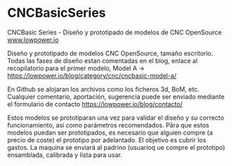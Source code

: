 # CNCBasicSeries
CNCBasic Series - Diseño y prototipado de modelos de CNC OpenSource
www.lowpower.io

Diseño y prototipado de modelos CNC OpenSource, tamaño escritorio.
Todas las fases de diseño estan comentadas en el blog, enlace al recopilatorio para el primer modelo, Model A -> https://lowpower.io/blog/category/cnc/cncbasic-model-a/

En Github se alojaran los archivos como los ficheros 3d, BoM, etc.
Cualquier comentario, aportación, sugerencia puede ser enviado mediante el formulario de contacto
https://lowpower.io/blog/contacto/

Estos modelos se prototiparan una vez para validar el diseño y su correcto funcionamiento, asi como parámetros recomendados.
Pâra que estos modelos puedan ser prototipados, es necesario que alguien compre (a precio de coste) el prototipo por adelantado. El objetivo es cubrir los gastos. La maquina se enviará al padrino (usuarioq ue compre el prototipo) ensamblada, calibrada y lista para usar.
